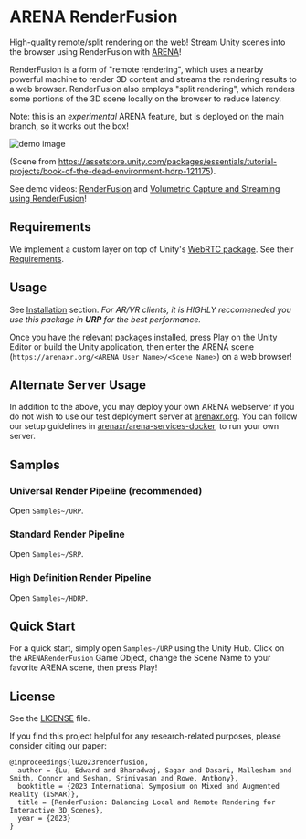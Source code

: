 # ARENA RenderFusion

High-quality remote/split rendering on the web! Stream Unity scenes into the browser using RenderFusion with [ARENA](https://arenaxr.org/)!

RenderFusion is a form of "remote rendering", which uses a nearby powerful machine to render 3D content and streams the rendering results to a web browser. RenderFusion also employs "split rendering", which renders some portions of the 3D scene locally on the browser to reduce latency.

Note: this is an *experimental* ARENA feature, but is deployed on the main branch, so it works out the box!

<img alt="demo image" src="Documentation~/images/demo.png">

(Scene from https://assetstore.unity.com/packages/essentials/tutorial-projects/book-of-the-dead-environment-hdrp-121175).

See demo videos: [RenderFusion](https://www.youtube.com/watch?v=6mA4k9myuOM) and [Volumetric Capture and Streaming using RenderFusion](https://www.youtube.com/watch?v=561-RQ1zVc4)!

## Requirements

We implement a custom layer on top of Unity's [WebRTC package](https://docs.unity3d.com/Packages/com.unity.webrtc@3.0/manual/index.html). See their [Requirements](https://docs.unity3d.com/Packages/com.unity.webrtc@3.0/manual/requirements.html).

## Usage

See [Installation](Documentation~/install.md) section. *For AR/VR clients, it is HIGHLY reccomeneded you use this package in __URP__ for the best performance.*

Once you have the relevant packages installed, press Play on the Unity Editor or build the Unity application, then enter the ARENA scene (`https://arenaxr.org/<ARENA User Name>/<Scene Name>`) on a web browser!

## Alternate Server Usage

In addition to the above, you may deploy your own ARENA webserver if you do not wish to use our test deployment server at [arenaxr.org](https://arenaxr.org). You can follow our setup guidelines in [arenaxr/arena-services-docker](https://github.com/arenaxr/arena-services-docker), to run your own server.

## Samples

### Universal Render Pipeline (recommended)
Open `Samples~/URP`.

### Standard Render Pipeline
Open `Samples~/SRP`.

### High Definition Render Pipeline
Open `Samples~/HDRP`.

## Quick Start

For a quick start, simply open `Samples~/URP` using the Unity Hub. Click on the `ARENARenderFusion` Game Object, change the Scene Name to your favorite ARENA scene, then press Play!

## License
See the [LICENSE](LICENSE) file.

If you find this project helpful for any research-related purposes, please consider citing our paper:
```
@inproceedings{lu2023renderfusion,
  author = {Lu, Edward and Bharadwaj, Sagar and Dasari, Mallesham and Smith, Connor and Seshan, Srinivasan and Rowe, Anthony},
  booktitle = {2023 International Symposium on Mixed and Augmented Reality (ISMAR)},
  title = {RenderFusion: Balancing Local and Remote Rendering for Interactive 3D Scenes},
  year = {2023}
}
```
